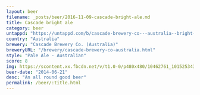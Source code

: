 ```yaml
---
layout: beer
filename: _posts/beer/2016-11-09-cascade-bright-ale.md
title: Cascade bright ale
category: beer
untappd: "https://untappd.com/b/cascade-brewery-co---australia--bright-ale/466884"
country: "Australia"
brewery: "Cascade Brewery Co. (Australia)"
breweryURL: "/brewery/cascade-brewery-co-australia.html"
style: "Pale Ale - Australian"
score: 8
img: https://scontent.xx.fbcdn.net/v/t1.0-0/p480x480/10462761_10152534306183745_7006650351412791308_n.jpg?_nc_cat=107&_nc_ht=scontent.xx&oh=2d08e2266b933ecc2ddd589d0b9f15f0&oe=5CB0BD75
beer-date: "2014-06-21"
desc: "An all round good beer"
permalink: /beer/:title.html
---
```

